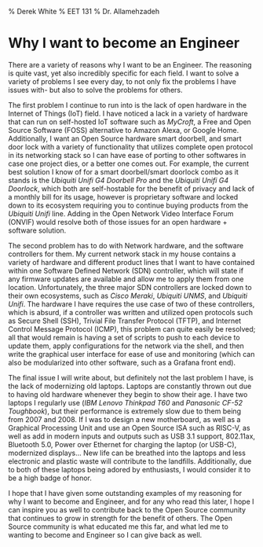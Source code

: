 % Derek White
% EET 131
% Dr. Allamehzadeh
 
# Why I want to become an Engineer

There are a variety of reasons why I want to be an Engineer. The reasoning is quite vast, yet also incredibly specific for each field. I want to solve a variety of problems I see every day, to not only fix the problems I have issues with- but also to solve the problems for others.

The first problem I continue to run into is the lack of open hardware in the Internet of Things (IoT) field. I have noticed a lack in a variety of hardware that can run on self-hosted IoT software such as *MyCroft*, a Free and Open Source Software (FOSS) alternative to Amazon Alexa, or Google Home. Additionally, I want an Open Source hardware smart doorbell, and smart door lock with a variety of functionality that utilizes complete open protocol in its networking stack so I can have ease of porting to other softwares in case one project dies, or a better one comes out. For example, the current best solution I know of for a smart doorbell/smart doorlock combo as it stands is the *Ubiquiti Unifi G4 Doorbell Pro* and the *Ubiquiti Unifi G4 Doorlock*, which both are self-hostable for the benefit of privacy and lack of a monthly bill for its usage, however is proprietary software and locked down to its ecosystem requiring you to continue buying products from the *Ubiquiti Unifi* line. Adding in the Open Network Video Interface Forum (ONVIF) would resolve both of those issues for an open hardware + software solution.

The second problem has to do with Network hardware, and the software controllers for them. My current network stack in my house contains a variety of hardware and different product lines that I want to have contained within one Software Defined Network (SDN) controller, which will state if any firmware updates are available and allow me to apply them from one location. Unfortunately, the three major SDN controllers are locked down to their own ecosystems, such as *Cisco Meraki*, *Ubiquiti UNMS*, and *Ubiquiti Unifi*. The hardware I have requires the use case of two of these controllers, which is absurd, if a controller was written and utilized open protocols such as Secure Shell (SSH), Trivial File Transfer Protocol (TFTP), and Internet Control Message Protocol (ICMP), this problem can quite easily be resolved; all that would remain is having a set of scripts to push to each device to update them, apply configurations for the network via the shell, and then write the graphical user interface for ease of use and monitoring (which can also be modularized into other software, such as a Grafana front end).

The final issue I will write about, but definitely not the last problem I have, is the lack of modernizing old laptops. Laptops are constantly thrown out due to having old hardware whenever they begin to show their age. I have two laptops I regularly use (*IBM Lenovo Thinkpad T60* and *Panasonic CF-52 Toughbook*), but their performance is extremely slow due to them being from 2007 and 2008. If I was to design a new motherboard, as well as a Graphical Processing Unit and use an Open Source ISA such as RISC-V, as well as add in modern inputs and outputs such as USB 3.1 support, 802.11ax, Bluetooth 5.0, Power over Ethernet for charging the laptop (or USB-C), modernized displays... New life can be breathed into the laptops and less electronic and plastic waste will contribute to the landfills. Additionally, due to both of these laptops being adored by enthusiasts, I would consider it to be a high badge of honor.

I hope that I have given some outstanding examples of my reasoning for why I want to become and Engineer, and for any who read this later, I hope I can inspire you as well to contribute back to the Open Source community that continues to grow in strength for the benefit of others. The Open Source community is what educated me this far, and what led me to wanting to become and Engineer so I can give back as well.

